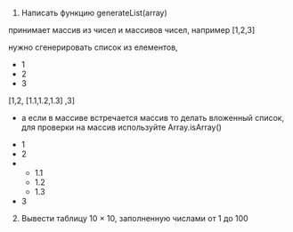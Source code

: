 1. Написать функцию generateList(array)

принимает массив из чисел и массивов чисел, например [1,2,3]

нужно сгенерировать список из елементов,

<ul>
	<li>1</li>
	<li>2</li>
	<li>3</li>
</ul>


[1,2, [1.1,1.2,1.3] ,3]

* а если в массиве встречается массив то делать вложенный список, для проверки на массив используйте Array.isArray()

<ul>
	<li>1</li>
	<li>2</li>
	<li>
		<ul>
			<li>1.1</li>
			<li>1.2</li>
			<li>1.3</li>
		</ul>
	</li>
	<li>3</li>
</ul>


2. Вывести таблицу 10 × 10, заполненную числами от 1 до 100
